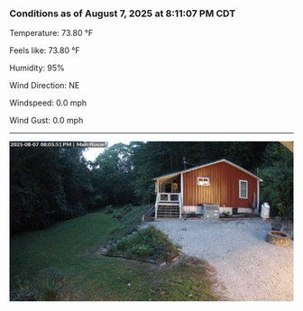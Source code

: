 ### Conditions as of August 7, 2025 at 8:11:07 PM CDT 

Temperature: 73.80 &deg;F

Feels like: 73.80 &deg;F

Humidity: 95%

Wind Direction: NE

Windspeed: 0.0 mph

Wind Gust: 0.0 mph

---

<img src="./images/latest.jpeg"/>


